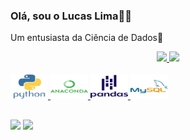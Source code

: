 ### Olá, sou o Lucas Lima👋🏽
Um entusiasta da Ciência de Dados🤖



<div align="center">
  <a href="https://github.com/bylucalima">
  <img height="180em" src="https://github-readme-stats.vercel.app/api?username=bylucalima&show_icons=true&theme=dark&include_all_commits=true&count_private=true"/>
  <img height="180em" src="https://github-readme-stats.vercel.app/api/top-langs/?username=bylucalima&layout=compact&langs_count=7&theme=dark"/>
</div>
 <div style="display: inline_block"><br>
   <img height="40" width="60" src="https://github.com/devicons/devicon/blob/master/icons/python/python-original-wordmark.svg" />
   <img height="40" width="60" src="https://github.com/devicons/devicon/blob/master/icons/anaconda/anaconda-original-wordmark.svg"/>
   <img height="40" width="60" src="https://github.com/devicons/devicon/blob/master/icons/pandas/pandas-plain-wordmark.svg"/>
   <img height="40" width="60" src="https://github.com/devicons/devicon/blob/master/icons/mysql/mysql-original-wordmark.svg"/>
</div>


  
 ##
  
<div>
  <a href = "mailto:lucaslimasilva493@gmail.com"><img src="https://img.shields.io/badge/-Gmail-%23333?style=for-the-badge&logo=gmail&logoColor=white" target="_blank"></a>
  <a href="https://www.linkedin.com/in/lucaslima-s/" target="_blank"><img src="https://img.shields.io/badge/-LinkedIn-%230077B5?style=for-the-badge&logo=linkedin&logoColor=white" target="_blank"></a>
</div>
